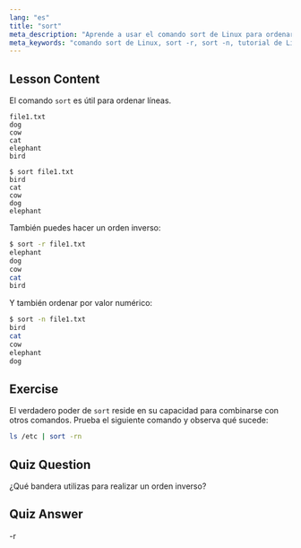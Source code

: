 ```yaml
---
lang: "es"
title: "sort"
meta_description: "Aprende a usar el comando sort de Linux para ordenar archivos de texto. Descubre opciones como el orden inverso y numérico. ¡Mejora tus habilidades en la línea de comandos de Linux!"
meta_keywords: "comando sort de Linux, sort -r, sort -n, tutorial de Linux, línea de comandos, Linux para principiantes, guía de sort"
---
```


## Lesson Content

El comando `sort` es útil para ordenar líneas.

```plaintext
file1.txt
dog
cow
cat
elephant
bird

$ sort file1.txt
bird
cat
cow
dog
elephant
```

También puedes hacer un orden inverso:

```bash
$ sort -r file1.txt
elephant
dog
cow
cat
bird
```

Y también ordenar por valor numérico:

```bash
$ sort -n file1.txt
bird
cat
cow
elephant
dog
```

## Exercise

El verdadero poder de `sort` reside en su capacidad para combinarse con otros comandos. Prueba el siguiente comando y observa qué sucede:

```bash
ls /etc | sort -rn
```

## Quiz Question

¿Qué bandera utilizas para realizar un orden inverso?

## Quiz Answer

-r
